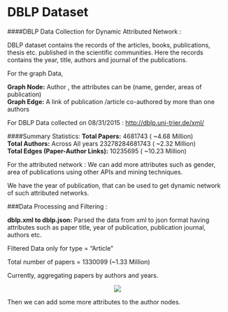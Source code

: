 DBLP Dataset
======

####DBLP Data Collection for Dynamic Attributed Network :

DBLP dataset contains the records of the articles, books, publications, thesis etc. published in the scientific communities. Here the records contains the year, title, authors and journal of the publications.  

For the graph Data,  

**Graph Node:** Author , the attributes can be (name, gender, areas of publication)  
**Graph Edge:** A link of  publication /article co-authored by more than one authors  

For DBLP Data collected on 08/31/2015  : http://dblp.uni-trier.de/xml/  

####Summary Statistics:
**Total Papers:** 4681743    ( ~4.68 Million)  
**Total Authors:** Across All years 23278284681743  ( ~2.32 Million)  
**Total Edges (Paper-Author Links):** 10235695    ( ~10.23 Million)    

For the attributed network : We can add more attributes such as gender, area of publications using other APIs and mining techniques.  

We have the year of publication, that can be used to get dynamic network of such attributed networks.  

###Data Processing and Filtering :
 
**dblp.xml to dblp.json:** Parsed the data from xml to json format having attributes such as paper title, year of publication, publication journal, authors etc.  

Filtered Data only for type = “Article”  

Total number of papers = 1330099 (~1.33 Million)  

Currently, aggregating papers by authors and years.  

<p align="center">
<img src="https://github.com/abhiabhi15/datamining/blob/master/independent-study/dblp/plots/authors.png" />
</p>

Then we can add some more attributes to the author nodes.








